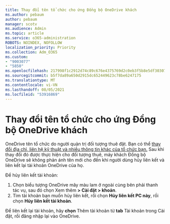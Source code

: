 ```yaml
---
title: Thay đổi tên tổ chức cho ứng Đồng bộ OneDrive khách
ms.author: pebaum
author: pebaum
manager: scotv
ms.audience: Admin
ms.topic: article
ms.service: o365-administration
ROBOTS: NOINDEX, NOFOLLOW
localization_priority: Priority
ms.collection: Adm_O365
ms.custom:
- "9003077"
- "5850"
ms.openlocfilehash: 217998f1c2912d74c89c676e4375769d2c0eb3f5b8e5df303071bc3c51ef74d5
ms.sourcegitcommit: b5f7da89a650d2915dc652449623c78be6247175
ms.translationtype: MT
ms.contentlocale: vi-VN
ms.lasthandoff: 08/05/2021
ms.locfileid: "53916869"
---
```

# <a name="change-the-organization-name-for-the-onedrive-sync-client"></a>Thay đổi tên tổ chức cho ứng Đồng bộ OneDrive khách

OneDrive tên tổ chức do người quản trị đối tượng thuê đặt.  Bạn có thể [thay đổi địa chỉ, liên hệ kỹ thuật và nhiều thông tin khác của tổ chức bạn.](https://docs.microsoft.com/microsoft-365/admin/manage/change-address-contact-and-more) Sau khi thay đổi đó được thực hiện cho đối tượng thuê, máy khách Đồng bộ OneDrive sẽ không phản ánh tên mới cho đến khi người dùng hủy liên kết và liên kết lại tài khoản OneDrive của họ.

Để hủy liên kết tài khoản:

1. Chọn biểu tượng OneDrive mây màu lam ở ngoài cùng bên phải thanh tác vụ, sau đó chọn Xem thêm **> Cài đặt > khoản**.
2. Tìm tài khoản bạn muốn hủy liên kết, rồi chọn  **Hủy liên kết PC này**, rồi chọn  **Hủy liên kết tài khoản**.

Để liên kết lại tài khoản, hãy **chọn** Thêm tài khoản từ **tab** Tài khoản trong Cài đặt, rồi đăng nhập lại vào OneDrive.
